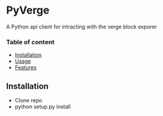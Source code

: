 # PyVerge

A Python api client for intracting with the verge block exporer

### Table of content
 
* [Installation](#installation)
* [Usage](#usage)
* [Features](#features)


## Installation

 -  Clone repo
 -  python setup.py install
 
 
